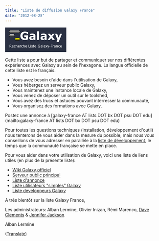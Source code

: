 ```yaml
---
title: "Liste de diffusion Galaxy France"
date: "2012-08-28"
---
```


<div class='right'><a href='http://france.list.galaxyproject.org/'><img src="/src/images/logos/GalaxyFranceListSearch.png" alt=""  /></a></div>

Cette liste a pour but de partager et communiquer sur nos différentes expériences avec Galaxy au sein de l'hexagone.
La langue officielle de cette liste est le français.

* Vous avez besoin d'aide dans l'utilisation de Galaxy,
* Vous hébergez un serveur public Galaxy,
* Vous maintenez une instance locale de Galaxy,
* Vous venez de déposer un outil sur le toolshed,
* Vous avez des trucs et astuces pouvant interresser la communauté,
* Vous organisez des formations avec Galaxy,

Postez une annonce à [galaxy-france AT lists DOT bx DOT psu DOT edu](mailto:galaxy-france AT lists DOT bx DOT psu DOT edu)

Pour toutes les questions techniques (installation, développement d'outil) nous tenterons de vous aider dans la mesure du possible, mais nous vous conseillons de vous adresser en parallèle à la [liste de développement](http://dev.list.galaxyproject.org/), le temps que la communauté française se mette en place.

Pour vous aider dans votre utilisation de Galaxy, voici une liste de liens utiles (en plus de la présente liste):

* [Wiki Galaxy officiel](/src/index.md)
* [Serveur public principal](https://main.g2.bx.psu.edu/)
* [Liste d'annonce](http://announce.list.galaxyproject.org/)
* [Liste utilisateurs "simples" Galaxy](http://user.list.galaxyproject.org/)
* [Liste developpeurs Galaxy](http://dev.list.galaxyproject.org/)

A très bientôt sur la liste Galaxy France,

Les administrateurs: Alban Lermine, Olivier Inizan, Rémi Marenco, [Dave Clements](/src/people/dave-clements/index.md) & [Jennifer Jackson](/src/people/jennifer-jackson/index.md).

Alban Lermine

([Translate](http://translate.google.com/translate?u=http%3A%2F%2Fwiki.g2.bx.psu.edu%2FNews%2FListeDeDiffusionGalaxyFrance))
